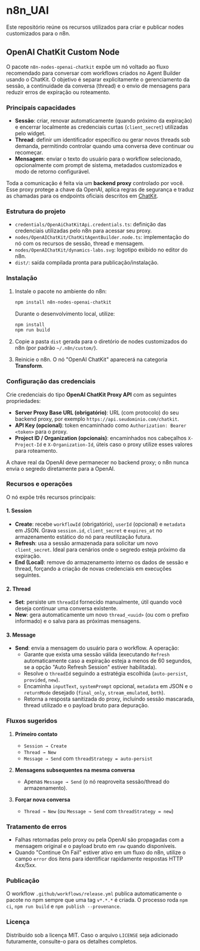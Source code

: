 # n8n_UAI

Este repositório reúne os recursos utilizados para criar e publicar nodes customizados para o n8n.

## OpenAI ChatKit Custom Node

O pacote `n8n-nodes-openai-chatkit` expõe um nó voltado ao fluxo recomendado para conversar com workflows criados no Agent Builder usando o ChatKit. O objetivo é separar explicitamente o gerenciamento da sessão, a continuidade da conversa (thread) e o envio de mensagens para reduzir erros de expiração ou roteamento.

### Principais capacidades

- **Sessão**: criar, renovar automaticamente (quando próximo da expiração) e encerrar localmente as credenciais curtas (`client_secret`) utilizadas pelo widget.
- **Thread**: definir um identificador específico ou gerar novos threads sob demanda, permitindo controlar quando uma conversa deve continuar ou recomeçar.
- **Mensagem**: enviar o texto do usuário para o workflow selecionado, opcionalmente com prompt de sistema, metadados customizados e modo de retorno configurável.

Toda a comunicação é feita via um **backend proxy** controlado por você. Esse proxy protege a chave da OpenAI, aplica regras de segurança e traduz as chamadas para os endpoints oficiais descritos em [ChatKit](https://platform.openai.com/docs/guides/chatkit).

### Estrutura do projeto

- `credentials/OpenAiChatKitApi.credentials.ts`: definição das credenciais utilizadas pelo n8n para acessar seu proxy.
- `nodes/OpenAIChatKit/ChatKitAgentBuilder.node.ts`: implementação do nó com os recursos de sessão, thread e mensagem.
- `nodes/OpenAIChatKit/dynamics-labs.svg`: logotipo exibido no editor do n8n.
- `dist/`: saída compilada pronta para publicação/instalação.

### Instalação

1. Instale o pacote no ambiente do n8n:

   ```bash
   npm install n8n-nodes-openai-chatkit
   ```

   Durante o desenvolvimento local, utilize:

   ```bash
   npm install
   npm run build
   ```

2. Copie a pasta `dist` gerada para o diretório de nodes customizados do n8n (por padrão `~/.n8n/custom/`).
3. Reinicie o n8n. O nó "OpenAI ChatKit" aparecerá na categoria **Transform**.

### Configuração das credenciais

Crie credenciais do tipo **OpenAI ChatKit Proxy API** com as seguintes propriedades:

- **Server Proxy Base URL (obrigatório)**: URL (com protocolo) do seu backend proxy, por exemplo `https://api.seudominio.com/chatkit`.
- **API Key (opcional)**: token encaminhado como `Authorization: Bearer <token>` para o proxy.
- **Project ID / Organization (opcionais)**: encaminhados nos cabeçalhos `X-Project-Id` e `X-Organization-Id`, úteis caso o proxy utilize esses valores para roteamento.

A chave real da OpenAI deve permanecer no backend proxy; o n8n nunca envia o segredo diretamente para a OpenAI.

### Recursos e operações

O nó expõe três recursos principais:

#### 1. Session

- **Create**: recebe `workflowId` (obrigatório), `userId` (opcional) e `metadata` em JSON. Grava `session.id`, `client_secret` e `expires_at` no armazenamento estático do nó para reutilização futura.
- **Refresh**: usa a sessão armazenada para solicitar um novo `client_secret`. Ideal para cenários onde o segredo esteja próximo da expiração.
- **End (Local)**: remove do armazenamento interno os dados de sessão e thread, forçando a criação de novas credenciais em execuções seguintes.

#### 2. Thread

- **Set**: persiste um `threadId` fornecido manualmente, útil quando você deseja continuar uma conversa existente.
- **New**: gera automaticamente um novo `thread_<uuid>` (ou com o prefixo informado) e o salva para as próximas mensagens.

#### 3. Message

- **Send**: envia a mensagem do usuário para o workflow. A operação:
  - Garante que exista uma sessão válida (executando `Refresh` automaticamente caso a expiração esteja a menos de 60 segundos, se a opção "Auto Refresh Session" estiver habilitada).
  - Resolve o `threadId` seguindo a estratégia escolhida (`auto-persist`, `provided`, `new`).
  - Encaminha `inputText`, `systemPrompt` opcional, `metadata` em JSON e o `returnMode` desejado (`final_only`, `stream_emulated`, `both`).
  - Retorna a resposta sanitizada do proxy, incluindo sessão mascarada, thread utilizado e o payload bruto para depuração.

### Fluxos sugeridos

1. **Primeiro contato**
   - `Session → Create`
   - `Thread → New`
   - `Message → Send` com `threadStrategy = auto-persist`

2. **Mensagens subsequentes na mesma conversa**
   - Apenas `Message → Send` (o nó reaproveita sessão/thread do armazenamento).

3. **Forçar nova conversa**
   - `Thread → New` (ou `Message → Send` com `threadStrategy = new`)

### Tratamento de erros

- Falhas retornadas pelo proxy ou pela OpenAI são propagadas com a mensagem original e o payload bruto em `raw` quando disponíveis.
- Quando "Continue On Fail" estiver ativo em um fluxo do n8n, utilize o campo `error` dos itens para identificar rapidamente respostas HTTP 4xx/5xx.

### Publicação

O workflow `.github/workflows/release.yml` publica automaticamente o pacote no npm sempre que uma tag `v*.*.*` é criada. O processo roda `npm ci`, `npm run build` e `npm publish --provenance`.

### Licença

Distribuído sob a licença MIT. Caso o arquivo `LICENSE` seja adicionado futuramente, consulte-o para os detalhes completos.
